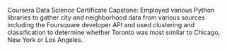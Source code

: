 Coursera Data Science Certificate Capstone: Employed various Python libraries to gather city and neighborhood data from various sources including the Foursquare developer API and used clustering and classification to determine whether Toronto was most similar to Chicago, New York or Los Angeles.
